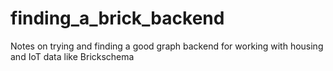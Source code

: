 # finding_a_brick_backend
Notes on trying and finding a good graph backend for working with housing and IoT data like Brickschema
